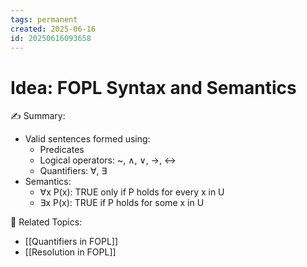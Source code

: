 ```yaml
---
tags: permanent
created: 2025-06-16
id: 20250616093658
---
```


# Idea: FOPL Syntax and Semantics

✍ Summary:
- Valid sentences formed using:
  - Predicates
  - Logical operators: ~, ∧, ∨, →, ↔
  - Quantifiers: ∀, ∃
- Semantics:
  - ∀x P(x): TRUE only if P holds for every x in U
  - ∃x P(x): TRUE if P holds for some x in U

👀 Related Topics:
- [[Quantifiers in FOPL]]
- [[Resolution in FOPL]]
